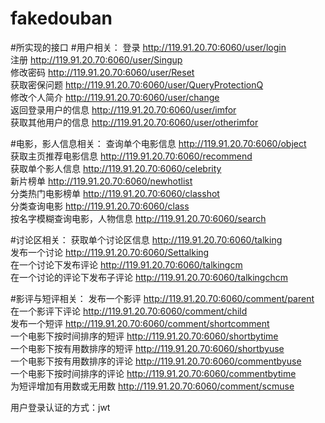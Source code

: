 # fakedouban

#所实现的接口
#用户相关：
登录 http://119.91.20.70:6060/user/login  
注册 http://119.91.20.70:6060/user/Singup  
修改密码 http://119.91.20.70:6060/user/Reset   
获取密保问题 http://119.91.20.70:6060/user/QueryProtectionQ  
修改个人简介 http://119.91.20.70:6060/user/change  
返回登录用户的信息 http://119.91.20.70:6060/user/imfor  
获取其他用户的信息 http://119.91.20.70:6060/user/otherimfor

#电影，影人信息相关：
查询单个电影信息 http://119.91.20.70:6060/object  
获取主页推荐电影信息 http://119.91.20.70:6060/recommend  
获取单个影人信息 http://119.91.20.70:6060/celebrity  
新片榜单 http://119.91.20.70:6060/newhotlist  
分类热门电影榜单 http://119.91.20.70:6060/classhot  
分类查询电影 http://119.91.20.70:6060/class  
按名字模糊查询电影，人物信息 http://119.91.20.70:6060/search

#讨论区相关：
获取单个讨论区信息 http://119.91.20.70:6060/talking  
发布一个讨论 http://119.91.20.70:6060/Settalking  
在一个讨论下发布评论 http://119.91.20.70:6060/talkingcm  
在一个讨论的评论下发布子评论 http://119.91.20.70:6060/talkingchcm

#影评与短评相关：
发布一个影评 http://119.91.20.70:6060/comment/parent  
在一个影评下评论 http://119.91.20.70:6060/comment/child  
发布一个短评 http://119.91.20.70:6060/comment/shortcomment  
一个电影下按时间排序的短评 http://119.91.20.70:6060/shortbytime  
一个电影下按有用数排序的短评 http://119.91.20.70:6060/shortbyuse  
一个电影下按有用数排序的评论 http://119.91.20.70:6060/commentbyuse  
一个电影下按时间排序的评论 http://119.91.20.70:6060/commentbytime  
为短评增加有用数或无用数 http://119.91.20.70:6060/comment/scmuse


用户登录认证的方式：jwt